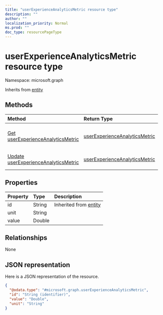 ```yaml
---
title: "userExperienceAnalyticsMetric resource type"
description: ""
author: ""
localization_priority: Normal
ms.prod: ""
doc_type: resourcePageType
---
```


# userExperienceAnalyticsMetric resource type


Namespace: microsoft.graph




Inherits from [entity](../resources/entity.md)

## Methods
|Method|Return Type|Description|
|:---|:---|:---|
|[Get userExperienceAnalyticsMetric](../api/userexperienceanalyticsmetric-get.md)|[userExperienceAnalyticsMetric](../resources/userexperienceanalyticsmetric.md)|Read properties and relationships of the [userExperienceAnalyticsMetric](../resources/userexperienceanalyticsmetric.md) object.|
|[Update userExperienceAnalyticsMetric](../api/userexperienceanalyticsmetric-update.md)|[userExperienceAnalyticsMetric](../resources/userexperienceanalyticsmetric.md)|Update the properties of a [userExperienceAnalyticsMetric](../resources/userexperienceanalyticsmetric.md) object.|

## Properties
|Property|Type|Description|
|:---|:---|:---|
|id|String| Inherited from [entity](../resources/entity.md)|
|unit|String||
|value|Double||

## Relationships
None

## JSON representation
Here is a JSON representation of the resource.
<!-- {
  "blockType": "resource",
  "keyProperty": "id",
  "@odata.type": "microsoft.graph.userExperienceAnalyticsMetric",
  "baseType": "microsoft.graph.entity",
  "openType": false
}
-->
``` json
{
  "@odata.type": "#microsoft.graph.userExperienceAnalyticsMetric",
  "id": "String (identifier)",
  "value": "Double",
  "unit": "String"
}
```

